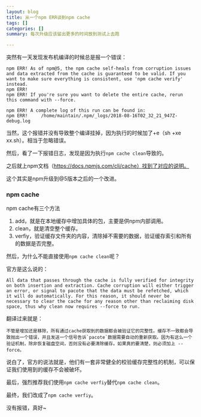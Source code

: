 ```yaml
---
layout: blog
title: 从一个npm ERR谈到npm cache
tags: []
categories: []
summary: 每次升级应该留出更多的时间放到测试上去跑

---
```


突然有一天发现发布机编译的时候总是报一个错误：

```plain
npm ERR! As of npm@5, the npm cache self-heals from corruption issues and data extracted from the cache is guaranteed to be valid. If you want to make sure everything is consistent, use 'npm cache verify' instead.
npm ERR! 
npm ERR! If you're sure you want to delete the entire cache, rerun this command with --force.

npm ERR! A complete log of this run can be found in:
npm ERR!     /home/maintain/.npm/_logs/2018-08-16T02_32_21_947Z-debug.log
```

当然，这个报错并没有导致整个编译挂掉，因为执行的时候加了+e（sh +xe xx.sh）。相当于忽略错误。

然后，看了一下报错日志，发现是因为执行`npm cache clean`导致的。

之后就上npm文档（https://docs.npmjs.com/cli/cache）找到了对应的说明。

这个其实是npm升级到@5版本之后的一个改进。

### npm cache

npm cache有三个方法

1. add，就是在本地缓存中增加具体的包，主要是供npm内部调用。
2. clean，就是清空整个缓存。
3. verfiy，验证缓存文件夹的内容，清除掉不需要的数据，验证缓存索引和所有的数据是否完整。

然后，为什么不能直接使用`npm cache clean`呢？

官方是这么说的：

	All data that passes through the cache is fully verified for integrity on both insertion and extraction. Cache corruption will either trigger an error, or signal to pacote that the data must be refetched, which it will do automatically. For this reason, it should never be necessary to clear the cache for any reason other than reclaiming disk space, thus why clean now requires --force to run.
	
翻译过来就是：

	不管是增加还是移除，所有通过cache获取到的数据都会被验证它的完整性。缓存不一致都会导致抛出一个错误，并且发送一个信号告诉`pacote`数据需要自动的重新获取。因为有这么一个验证机制，除非恢复磁盘空间，否则没有必要清除缓存。如果真的要清楚，则必须加上 --force。

说白了，官方的说法就是，他们有一套非常健全的校验缓存完整性的机制，可以保证我们使用到的缓存不会被破坏。

最后，强烈推荐我们使用`npm cache verfiy`替代`npm cache clean`。

最终，我们改成了`npm cache verfiy`。

没有报错，真好~
